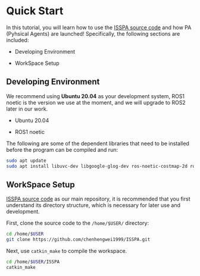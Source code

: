 # Quick Start

In this tutorial, you will learn how to use the [ISSPA source code](https://github.com/chenhengwei1999/ISSPA)
and how PA (Pyhsical Agents) are launched! Specifically, the following sections are included:

- Developing Environment

- WorkSpace Setup


## Developing Environment

We recommend using **Ubuntu 20.04** as your development system, ROS1 noetic is the version we use at the moment, 
and we will upgrade to ROS2 later in our work.

- Ubuntu 20.04

- ROS1 noetic

The following are some of the dependent libraries that need to be installed before the program can be compiled and run:

```bash
sudo apt update
sudo apt install libuvc-dev libgoogle-glog-dev ros-noetic-costmap-2d ros-noetic-nav-core libceres-dev
```

## WorkSpace Setup

[ISSPA source code](https://github.com/chenhengwei1999/ISSPA) as our main repository, it is recommended that you first understand its directory structure, 
which is necessary for later use and development.

First, clone the source code to the ```/home/$USER/``` directory:

```bash
cd /home/$USER
git clone https://github.com/chenhengwei1999/ISSPA.git
```

Next, use ```catkin_make``` to compile the workspace.

```bash
cd /home/$USER/ISSPA
catkin_make
```

    
